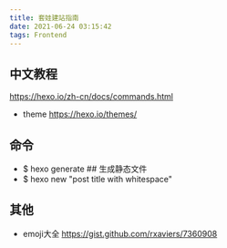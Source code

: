 ```yaml
---
title: 套娃建站指南
date: 2021-06-24 03:15:42
tags: Frontend
---
```


## 中文教程

https://hexo.io/zh-cn/docs/commands.html

- theme https://hexo.io/themes/
  
## 命令

- $ hexo generate ## 生成静态文件
- $ hexo new "post title with whitespace"
  
## 其他

- emoji大全 https://gist.github.com/rxaviers/7360908

